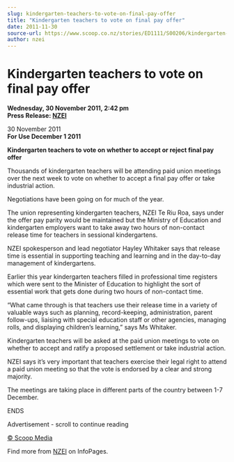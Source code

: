 ```yaml
---
slug: kindergarten-teachers-to-vote-on-final-pay-offer
title: "Kindergarten teachers to vote on final pay offer"
date: 2011-11-30
source-url: https://www.scoop.co.nz/stories/ED1111/S00206/kindergarten-teachers-to-vote-on-final-pay-offer.htm
author: nzei
---
```

Kindergarten teachers to vote on final pay offer
================================================

**Wednesday, 30 November 2011, 2:42 pm**  
**Press Release: [NZEI](https://info.scoop.co.nz/NZEI)**

30 November 2011  
**For Use December 1 2011**

**Kindergarten teachers to vote on whether to accept or reject final pay offer**

Thousands of kindergarten teachers will be attending paid union meetings over the next week to vote on whether to accept a final pay offer or take industrial action.

Negotiations have been going on for much of the year.

The union representing kindergarten teachers, NZEI Te Riu Roa, says under the offer pay parity would be maintained but the Ministry of Education and kindergarten employers want to take away two hours of non-contact release time for teachers in sessional kindergartens.

NZEI spokesperson and lead negotiator Hayley Whitaker says that release time is essential in supporting teaching and learning and in the day-to-day management of kindergartens.

Earlier this year kindergarten teachers filled in professional time registers which were sent to the Minister of Education to highlight the sort of essential work that gets done during two hours of non-contact time.

“What came through is that teachers use their release time in a variety of valuable ways such as planning, record-keeping, administration, parent follow-ups, liaising with special education staff or other agencies, managing rolls, and displaying children’s learning,” says Ms Whitaker.

Kindergarten teachers will be asked at the paid union meetings to vote on whether to accept and ratify a proposed settlement or take industrial action.

NZEI says it’s very important that teachers exercise their legal right to attend a paid union meeting so that the vote is endorsed by a clear and strong majority.

The meetings are taking place in different parts of the country between 1-7 December.

  
ENDS  

Advertisement - scroll to continue reading





[© Scoop Media](http://www.scoop.co.nz/about/terms.html)

Find more from [NZEI](https://info.scoop.co.nz/NZEI) on InfoPages.